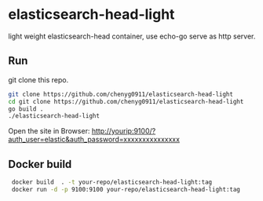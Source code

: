# elasticsearch-head-light

light weight elasticsearch-head container, use echo-go serve as http server.

## Run

git clone this repo.

```bash
git clone https://github.com/chenyg0911/elasticsearch-head-light
cd git clone https://github.com/chenyg0911/elasticsearch-head-light
go build .
./elasticsearch-head-light
```

Open the site in Browser: <http://yourip:9100/?auth_user=elastic&auth_password=xxxxxxxxxxxxxxx>

## Docker build

```bash
 docker build  . -t your-repo/elasticsearch-head-light:tag
 docker run -d -p 9100:9100 your-repo/elasticsearch-head-light:tag
```
